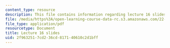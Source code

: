 ```yaml
---
content_type: resource
description: This file contains information regarding lecture 16 slides
file: /media/https%3A/open-learning-course-data-rc.s3.amazonaws.com/22-02-introduction-to-applied-nuclear-physics-spring-2012/2f9632517cd236cd817140610c2d1bff_MIT22_02S12_lec16.pdf
file_type: application/pdf
resourcetype: Document
title: Lecture 16 slides
uid: 2f963251-7cd2-36cd-8171-40610c2d1bff
---
```

